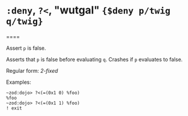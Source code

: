 # `:deny`, `?<`, "wutgal" `{$deny p/twig q/twig}`
====

Assert `p` is false.

Asserts that `p` is false before evaluating `q`. Crashes if `p` evaluates to false.

Regular form: *2-fixed*

Examples:

    ~zod:dojo> ?<(=(0x1 0) %foo)
    %foo
    ~zod:dojo> ?<(=(0x1 1) %foo)
    ! exit
